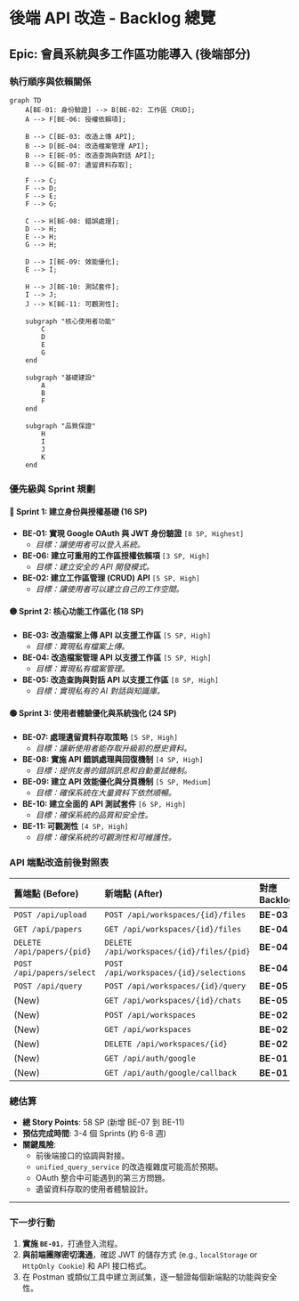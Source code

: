 # 後端 API 改造 - Backlog 總覽

## Epic: 會員系統與多工作區功能導入 (後端部分)

### 執行順序與依賴關係

```mermaid
graph TD
    A[BE-01: 身份驗證] --> B[BE-02: 工作區 CRUD];
    A --> F[BE-06: 授權依賴項];
    
    B --> C[BE-03: 改造上傳 API];
    B --> D[BE-04: 改造檔案管理 API];
    B --> E[BE-05: 改造查詢與對話 API];
    B --> G[BE-07: 遺留資料存取];

    F --> C;
    F --> D;
    F --> E;
    F --> G;

    C --> H[BE-08: 錯誤處理];
    D --> H;
    E --> H;
    G --> H;

    D --> I[BE-09: 效能優化];
    E --> I;

    H --> J[BE-10: 測試套件];
    I --> J;
    J --> K[BE-11: 可觀測性];

    subgraph "核心使用者功能"
        C
        D
        E
        G
    end

    subgraph "基礎建設"
        A
        B
        F
    end

    subgraph "品質保證"
        H
        I
        J
        K
    end
```

### 優先級與 Sprint 規劃

#### **🔴 Sprint 1: 建立身份與授權基礎 (16 SP)**
- **BE-01: 實現 Google OAuth 與 JWT 身份驗證** `[8 SP, Highest]`
  - *目標：讓使用者可以登入系統。*
- **BE-06: 建立可重用的工作區授權依賴項** `[3 SP, High]`
  - *目標：建立安全的 API 開發模式。*
- **BE-02: 建立工作區管理 (CRUD) API** `[5 SP, High]`
  - *目標：讓使用者可以建立自己的工作空間。*

#### **🟡 Sprint 2: 核心功能工作區化 (18 SP)**
- **BE-03: 改造檔案上傳 API 以支援工作區** `[5 SP, High]`
  - *目標：實現私有檔案上傳。*
- **BE-04: 改造檔案管理 API 以支援工作區** `[5 SP, High]`
  - *目標：實現私有檔案管理。*
- **BE-05: 改造查詢與對話 API 以支援工作區** `[8 SP, High]`
  - *目標：實現私有的 AI 對話與知識庫。*

#### **🟢 Sprint 3: 使用者體驗優化與系統強化 (24 SP)**
- **BE-07: 處理遺留資料存取策略** `[5 SP, High]`
  - *目標：讓新使用者能存取升級前的歷史資料。*
- **BE-08: 實施 API 錯誤處理與回復機制** `[4 SP, High]`
  - *目標：提供友善的錯誤訊息和自動重試機制。*
- **BE-09: 建立 API 效能優化與分頁機制** `[5 SP, Medium]`
  - *目標：確保系統在大量資料下依然順暢。*
- **BE-10: 建立全面的 API 測試套件** `[6 SP, High]`
  - *目標：確保系統的品質和安全性。*
- **BE-11: 可觀測性** `[4 SP, High]`
  - *目標：確保系統的可觀測性和可維護性。*

### API 端點改造前後對照表

| 舊端點 (Before) | 新端點 (After) | 對應 Backlog |
| :--- | :--- | :--- |
| `POST /api/upload` | `POST /api/workspaces/{id}/files` | **BE-03** |
| `GET /api/papers` | `GET /api/workspaces/{id}/files` | **BE-04** |
| `DELETE /api/papers/{pid}` | `DELETE /api/workspaces/{id}/files/{pid}` | **BE-04** |
| `POST /api/papers/select` | `POST /api/workspaces/{id}/selections`| **BE-04** |
| `POST /api/query` | `POST /api/workspaces/{id}/query` | **BE-05** |
| (New) | `GET /api/workspaces/{id}/chats` | **BE-05** |
| (New) | `POST /api/workspaces` | **BE-02** |
| (New) | `GET /api/workspaces` | **BE-02** |
| (New) | `DELETE /api/workspaces/{id}` | **BE-02** |
| (New) | `GET /api/auth/google` | **BE-01** |
| (New) | `GET /api/auth/google/callback`| **BE-01** |

### 總估算
- **總 Story Points**: 58 SP (新增 BE-07 到 BE-11)
- **預估完成時間**: 3-4 個 Sprints (約 6-8 週)
- **關鍵風險**: 
  - 前後端接口的協調與對接。
  - `unified_query_service` 的改造複雜度可能高於預期。
  - OAuth 整合中可能遇到的第三方問題。
  - 遺留資料存取的使用者體驗設計。

---

### 下一步行動
1.  **實施 `BE-01`**，打通登入流程。
2.  **與前端團隊密切溝通**，確認 JWT 的儲存方式 (e.g., `localStorage` or `HttpOnly Cookie`) 和 API 接口格式。
3.  在 Postman 或類似工具中建立測試集，逐一驗證每個新端點的功能與安全性。 